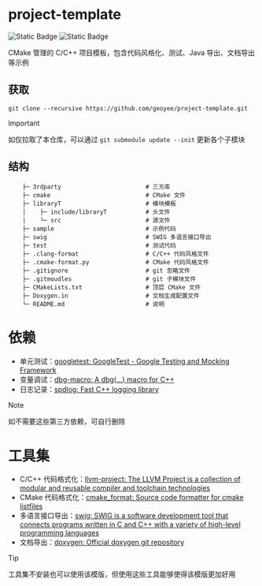 # project-template

![Static Badge](https://img.shields.io/badge/Windows_build-pass-green) ![Static Badge](https://img.shields.io/badge/Linux_build-pass-green)

CMake 管理的 C/C++ 项目模板，包含代码风格化、测试、Java 导出、文档导出等示例

## 获取

```
git clone --recursive https://github.com/geoyee/project-template.git
```

> [!IMPORTANT]
> 如仅拉取了本仓库，可以通过 `git submodule update --init` 更新各个子模块

## 结构

```
    ├─ 3rdparty                        # 三方库
    ├─ cmake                           # CMake 文件
    ├─ libraryT                        # 模块模板
    │    ├─ include/libraryT           # 头文件
    │    └─ src                        # 源文件
    ├─ sample                          # 示例代码
    ├─ swig                            # SWIG 多语言接口导出
    ├─ test                            # 测试代码
    ├─ .clang-format                   # C/C++ 代码风格文件
    ├─ .cmake-format.py                # CMake 代码风格文件
    ├─ .gitignore                      # git 忽略文件
    ├─ .gitmoudles                     # git 子模块文件
    ├─ CMakeLists.txt                  # 顶层 CMake 文件
    ├─ Doxygen.in                      # 文档生成配置文件
    └─ README.md                       # 说明
```

# 依赖

- 单元测试：[googletest: GoogleTest - Google Testing and Mocking Framework](https://github.com/google/googletest)
- 变量调试：[dbg-macro: A dbg(…) macro for C++](https://github.com/sharkdp/dbg-macro)
- 日志记录：[spdlog: Fast C++ logging library](https://github.com/gabime/spdlog)

> [!NOTE]
> 如不需要这些第三方依赖，可自行删除

# 工具集

- C/C++ 代码格式化：[llvm-project: The LLVM Project is a collection of modular and reusable compiler and toolchain technologies](https://github.com/llvm/llvm-project)
- CMake 代码格式化：[cmake_format: Source code formatter for cmake listfiles](https://github.com/cheshirekow/cmake_format)
- 多语言接口导出：[swig: SWIG is a software development tool that connects programs written in C and C++ with a variety of high-level programming languages](https://github.com/swig/swig)
- 文档导出：[doxygen: Official doxygen git repository](https://github.com/doxygen/doxygen)

> [!TIP]
> 工具集不安装也可以使用该模版，但使用这些工具能够使得该模版更加好用
